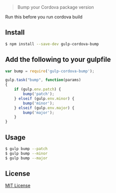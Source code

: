 > Bump your Cordova package version

Run this before you run cordova build

## Install

```sh
$ npm install --save-dev gulp-cordova-bump
```

## Add the following to your gulpfile

```js
var bump = require('gulp-cordova-bump');

gulp.task("bump", function(params)
{
    if (gulp.env.patch) {
        bump('patch');
    } elseif (gulp.env.minor) {
        bump('minor');
    } elseif (gulp.env.major) {
        bump('major');
    }
}
```
## Usage
```sh
$ gulp bump --patch
$ gulp bump --minor
$ gulp bump --major
```


## License

[MIT License](http://en.wikipedia.org/wiki/MIT_License)
